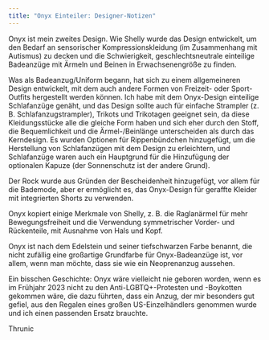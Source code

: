 ```yaml
---
title: "Onyx Einteiler: Designer-Notizen"
---
```


Onyx ist mein zweites Design. Wie Shelly wurde das Design entwickelt, um den Bedarf an sensorischer Kompressionskleidung (im Zusammenhang mit Autismus) zu decken und die Schwierigkeit, geschlechtsneutrale einteilige Badeanzüge mit Ärmeln und Beinen in Erwachsenengröße zu finden.

Was als Badeanzug/Uniform begann, hat sich zu einem allgemeineren Design entwickelt, mit dem auch andere Formen von Freizeit- oder Sport-Outfits hergestellt werden können. Ich habe mit dem Onyx-Design einteilige Schlafanzüge genäht, und das Design sollte auch für einfache Strampler (z. B. Schlafanzugstrampler), Trikots und Trikotagen geeignet sein, da diese Kleidungsstücke alle die gleiche Form haben und sich eher durch den Stoff, die Bequemlichkeit und die Ärmel-/Beinlänge unterscheiden als durch das Kerndesign. Es wurden Optionen für Rippenbündchen hinzugefügt, um die Herstellung von Schlafanzügen mit dem Design zu erleichtern, und Schlafanzüge waren auch ein Hauptgrund für die Hinzufügung der optionalen Kapuze (der Sonnenschutz ist der andere Grund).

Der Rock wurde aus Gründen der Bescheidenheit hinzugefügt, vor allem für die Bademode, aber er ermöglicht es, das Onyx-Design für geraffte Kleider mit integrierten Shorts zu verwenden.

Onyx kopiert einige Merkmale von Shelly, z. B. die Raglanärmel für mehr Bewegungsfreiheit und die Verwendung symmetrischer Vorder- und Rückenteile, mit Ausnahme von Hals und Kopf.

Onyx ist nach dem Edelstein und seiner tiefschwarzen Farbe benannt, die nicht zufällig eine großartige Grundfarbe für Onyx-Badeanzüge ist, vor allem, wenn man möchte, dass sie wie ein Neoprenanzug aussehen.

Ein bisschen Geschichte: Onyx wäre vielleicht nie geboren worden, wenn es im Frühjahr 2023 nicht zu den Anti-LGBTQ+-Protesten und -Boykotten gekommen wäre, die dazu führten, dass ein Anzug, der mir besonders gut gefiel, aus den Regalen eines großen US-Einzelhändlers genommen wurde und ich einen passenden Ersatz brauchte.

Thrunic
